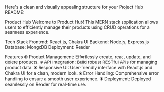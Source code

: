 
Here's a clean and visually appealing structure for your Project Hub README:

Product Hub
Welcome to Product Hub! This MERN stack application allows users to efficiently manage their products using CRUD operations for a seamless experience.

Tech Stack
Frontend: React.js, Chakra UI
Backend: Node.js, Express.js
Database: MongoDB
Deployment: Render

Features
⦿ Product Management: Effortlessly create, read, update, and delete products.
⦿ API Integration: Build robust RESTful APIs for managing product data.
⦿ Responsive UI: User-friendly interface with React.js and Chakra UI for a clean, modern look.
⦿ Error Handling: Comprehensive error handling to ensure a smooth user experience.
⦿ Deployment: Deployed seamlessly on Render for real-time use.
